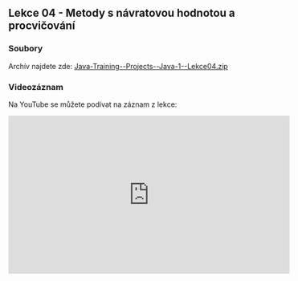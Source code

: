 Lekce 04 - Metody s návratovou hodnotou a procvičování
------------------------------------------------------

### Soubory

Archív najdete zde: [Java-Training--Projects--Java-1--Lekce04.zip](/data/2020-podzim/java-1-brno/Java-Training--Projects--Java-1--Lekce04.zip)

### Videozáznam

Na YouTube se můžete podívat na záznam z lekce:

<iframe width="560" height="315"
	src="https://www.youtube.com/embed/nAirQKu8_YY"
	frameborder="0"
	allowfullscreen></iframe>